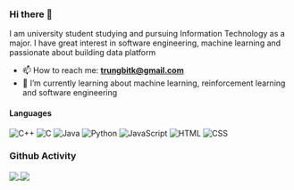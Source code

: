 
### Hi there 👋
I am university student studying and pursuing Information Technology as a major. I have great interest in software engineering, machine learning and passionate about building data platform


- 📫 How to reach me:  **trungbitk@gmail.com**
- 🌱 I’m currently learning about machine learning, reinforcement learning and software engineering


#### Languages
![C++](https://img.shields.io/badge/-C++-eee?style=for-the-badge&logo=c%2b%2b&logoColor=00599C)
![C](https://img.shields.io/badge/-C-eee?style=for-the-badge&logo=c%2b%2b&logoColor=00599C)
![Java](https://img.shields.io/badge/-Java-eee?style=for-the-badge&logo=Java&logoColor=red)
![Python](https://img.shields.io/badge/-Python-eee?style=for-the-badge&logo=Python&logoColor=007396)
![JavaScript](https://img.shields.io/badge/-JavaScript-eee?&style=for-the-badge&logo=JavaScript&logoColor=ddc508)
![HTML](https://img.shields.io/badge/-HTML-eee?style=for-the-badge&logo=HTML5)
![CSS](https://img.shields.io/badge/-CSS-eee?style=for-the-badge&logo=CSS3&logoColor=blue)

### Github Activity 

<div>

<a href="https://github.com/EdwardNgo">
  <img align="center" src="https://github-readme-stats.vercel.app/api/top-langs/?username=drpsy&langs_count=6&theme=tokyonight" />
</a>

<a href="https://github.com/drpsy">
  <img align="center" src="https://github-readme-stats.vercel.app/api?username=drpsy&theme=tokyonight" />
</a>

<br/>
